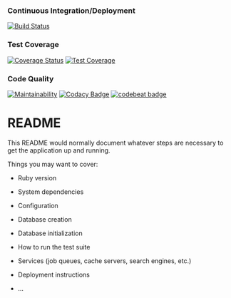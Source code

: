 ### Continuous Integration/Deployment

[![Build Status](https://travis-ci.org/diegobassan/bogeyman.svg?branch=master)](https://travis-ci.org/diegobassan/bogeyman)

### Test Coverage

[![Coverage Status](https://coveralls.io/repos/github/diegobassan/bogeyman/badge.svg?branch=master)](https://coveralls.io/github/diegobassan/bogeyman?branch=master)
[![Test Coverage](https://api.codeclimate.com/v1/badges/a3cf64933c1afd96838e/test_coverage)](https://codeclimate.com/github/diegobassan/bogeyman/test_coverage)

### Code Quality

[![Maintainability](https://api.codeclimate.com/v1/badges/a3cf64933c1afd96838e/maintainability)](https://codeclimate.com/github/diegobassan/bogeyman/maintainability)
[![Codacy Badge](https://api.codacy.com/project/badge/Grade/acc0b4f9222a46e79fade235b66dfe38)](https://www.codacy.com/app/diegobassan/bogeyman?utm_source=github.com&amp;utm_medium=referral&amp;utm_content=diegobassan/bogeyman&amp;utm_campaign=Badge_Grade)
[![codebeat badge](https://codebeat.co/badges/c75a28e0-af76-4708-989a-9deed36c2f5e)](https://codebeat.co/projects/github-com-diegobassan-bogeyman-master)

# README

This README would normally document whatever steps are necessary to get the
application up and running.

Things you may want to cover:

* Ruby version

* System dependencies

* Configuration

* Database creation

* Database initialization

* How to run the test suite

* Services (job queues, cache servers, search engines, etc.)

* Deployment instructions

* ...
